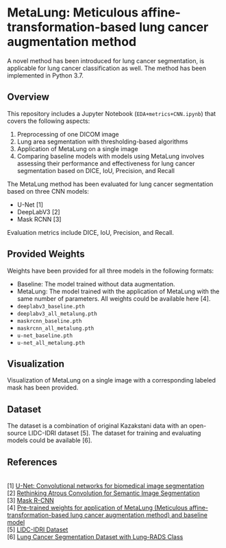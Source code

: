 # MetaLung: Meticulous affine-transformation-based lung cancer augmentation method

A novel method has been introduced for lung cancer segmentation, is applicable for lung cancer classification as well. The method has been implemented in Python 3.7.

## Overview

This repository includes a Jupyter Notebook (`EDA+metrics+CNN.ipynb`) that covers the following aspects:
1. Preprocessing of one DICOM image
2. Lung area segmentation with thresholding-based algorithms
3. Application of MetaLung on a single image
4. Comparing baseline models with models using MetaLung involves assessing their performance and effectiveness for lung cancer segmentation based on DICE, IoU, Precision, and Recall


The MetaLung method has been evaluated for lung cancer segmentation based on three CNN models:
- U-Net [1]
- DeepLabV3 [2]
- Mask RCNN [3]

Evaluation metrics include DICE, IoU, Precision, and Recall.

## Provided Weights

Weights have been provided for all three models in the following formats:
- Baseline: The model trained without data augmentation.
- MetaLung: The model trained with the application of MetaLung with the same number of parameters.
All weights could be available here [4].
- `deeplabv3_baseline.pth`
- `deeplabv3_all_metalung.pth`
- `maskrcnn_baseline.pth`
- `maskrcnn_all_metalung.pth`
- `u-net_baseline.pth`
- `u-net_all_metalung.pth`

## Visualization

Visualization of MetaLung on a single image with a corresponding labeled mask has been provided.

## Dataset
The dataset is a combination of original Kazakstani data with an open-source LIDC-IDRI dataset [5].
The dataset for training and evaluating models could be available [6].

## References

<br>[1] [U-Net: Convolutional networks for biomedical image segmentation](https://arxiv.org/abs/1505.04597)
<br>[2] [Rethinking Atrous Convolution for Semantic Image Segmentation](https://arxiv.org/abs/1706.05587)
<br>[3] [Mask R-CNN](https://arxiv.org/abs/1703.06870)
<br>[4] [Pre-trained weights for application of MetaLung (Meticulous affine-transformation-based lung cancer augmentation method) and baseline model](https://doi.org/10.5281/zenodo.10800818)
<br>[5] [LIDC-IDRI Dataset](https://doi.org/10.7937/K9/TCIA.2015.LO9QL9SX)
<br>[6] [Lung Cancer Segmentation Dataset with Lung-RADS Class](https://data.mendeley.com/datasets/5rr22hgzwr/1)

